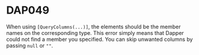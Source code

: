 ﻿# DAP049

When using `[QueryColumns(...)]`, the elements should be the member names on the corresponding type. This error simply means that Dapper
could not find a member you specified. You can skip unwanted columns by passing `null` or `""`.